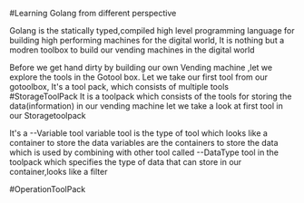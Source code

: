 #Learning Golang from different perspective

Golang is the statically typed,compiled high level programming language for building high performing machines for the digital world,
It is nothing but a modren toolbox to build our vending machines in the digital world

Before we get hand dirty by building our own Vending machine ,let we explore the tools in the Gotool box.
Let we take our first tool from our gotoolbox,
It's a tool pack, which consists of multiple tools
#StorageToolPack
 It is a toolpack which consists of the tools for storing the data(information) in our vending machine
let we take a look at first tool in our Storagetoolpack

It's a
--Variable tool 
variable tool is the type of tool which looks like a container to store the data
variables are the containers to store the data
which is used by combining with other tool called --DataType tool in the toolpack which specifies the type of data that can store in our container,looks like a filter

#OperationToolPack











